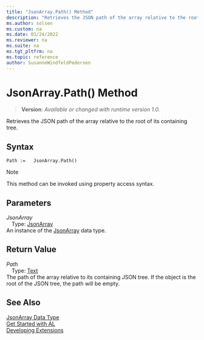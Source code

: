 ```yaml
---
title: "JsonArray.Path() Method"
description: "Retrieves the JSON path of the array relative to the root of its containing tree."
ms.author: solsen
ms.custom: na
ms.date: 03/24/2022
ms.reviewer: na
ms.suite: na
ms.tgt_pltfrm: na
ms.topic: reference
author: SusanneWindfeldPedersen
---
```

[//]: # (START>DO_NOT_EDIT)
[//]: # (IMPORTANT:Do not edit any of the content between here and the END>DO_NOT_EDIT.)
[//]: # (Any modifications should be made in the .xml files in the ModernDev repo.)
# JsonArray.Path() Method
> **Version**: _Available or changed with runtime version 1.0._

Retrieves the JSON path of the array relative to the root of its containing tree.


## Syntax
```AL
Path :=   JsonArray.Path()
```
> [!NOTE]
> This method can be invoked using property access syntax.
## Parameters
*JsonArray*  
&emsp;Type: [JsonArray](jsonarray-data-type.md)  
An instance of the [JsonArray](jsonarray-data-type.md) data type.  

## Return Value
*Path*  
&emsp;Type: [Text](../text/text-data-type.md)  
The path of the array relative to its containing JSON tree. If the object is the root of the JSON tree, the path will be empty.


[//]: # (IMPORTANT: END>DO_NOT_EDIT)
## See Also
[JsonArray Data Type](jsonarray-data-type.md)  
[Get Started with AL](../../devenv-get-started.md)  
[Developing Extensions](../../devenv-dev-overview.md)